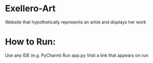 # Exellero-Art
Website that hypothetically represents an artist and displays her work

# How to Run:
Use any IDE (e.g. PyCharm)
Run app.py
Visit a link that appears on run
